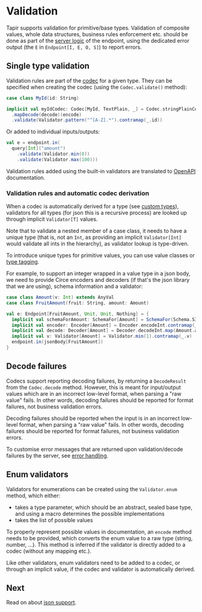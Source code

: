 # Validation

Tapir supports validation for primitive/base types. Validation of composite values, whole data structures, business 
rules enforcement etc. should be done as part of the [server logic](../server/logic.html) of the endpoint, using the 
dedicated error output (the `E` in `Endpoint[I, E, O, S]`) to report errors. 

## Single type validation

Validation rules are part of the [codec](codecs.html) for a given type. They can be specified when creating the codec
(using the `Codec.validate()` method):
 
```scala
case class MyId(id: String)

implicit val myIdCodec: Codec[MyId, TextPlain, _] = Codec.stringPlainCodecUtf8
  .mapDecode(decode)(encode)
  .validate(Validator.pattern("^[A-Z].*").contramap(_.id))
```
 
Or added to individual inputs/outputs:

```scala
val e = endpoint.in(
  query[Int]("amount")
    .validate(Validator.min(0))
    .validate(Validator.max(100)))
``` 

Validation rules added using the built-in validators are translated to [OpenAPI](../openapi.html) documentation.

### Validation rules and automatic codec derivation

When a codec is automatically derived for a type (see [custom types](customtypes.md)), validators for all types 
(for json this is a recursive process) are looked up through implicit `Validator[T]` values.

Note that to validate a nested member of a case class, it needs to have a unique type (that is, not an `Int`, as 
providing an implicit `Validator[Int]` would validate all ints in the hierarchy), as validator lookup is type-driven.

To introduce unique types for primitive values, you can use value classes or [type tagging](https://github.com/softwaremill/scala-common#tagging).

For example, to support an integer wrapped in a value type in a json body, we need to provide Circe encoders and 
decoders (if that's the json library that we are using), schema information and a validator:
 
```scala
case class Amount(v: Int) extends AnyVal
case class FruitAmount(fruit: String, amount: Amount)

val e: Endpoint[FruitAmount, Unit, Unit, Nothing] = {
  implicit val schemaForAmount: SchemaFor[Amount] = SchemaFor(Schema.SInteger)
  implicit val encoder: Encoder[Amount] = Encoder.encodeInt.contramap(_.v)
  implicit val decode: Decoder[Amount] = Decoder.decodeInt.map(Amount.apply)
  implicit val v: Validator[Amount] = Validator.min(1).contramap(_.v)
  endpoint.in(jsonBody[FruitAmount])
}
```

## Decode failures

Codecs support reporting decoding failures, by returning a `DecodeResult` from the `Codec.decode` method. However, this 
is meant for input/output values which are in an incorrect low-level format, when parsing a "raw value" fails. In other 
words, decoding failures should be reported for format failures, not business validation errors.
 
Decoding failures should be reported when the input is in an incorrect low-level format, when parsing a "raw value"
fails. In other words, decoding failures should be reported for format failures, not business validation errors.

To customise error messages that are returned upon validation/decode failures by the server, see 
[error handling](../server/errors.html).

## Enum validators

Validators for enumerations can be created using the `Validator.enum` method, which either:

* takes a type parameter, which should be an abstract, sealed base type, and using a macro determines the possible 
  implementations
* takes the list of possible values

To properly represent possible values in documentation, an `encode` method needs to be provided, which converts
the enum value to a raw type (string, number, ...). This method is inferred if the validator is directly added to 
a codec (without any mapping etc.).

Like other validators, enum validators need to be added to a codec, or through an implicit value, if the codec and
validator is automatically derived. 

## Next

Read on about [json support](json.html).
